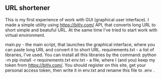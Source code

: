 ## URL shortener
This is my first experience of work with GUI (graphical user interface). I made a simple utility using https://bitly.com/ API, that converts long URL to short simple and beatuful URL. 
At the same time I've tried to start work with virtual environment.

main.py - the main script, that launches the graphical interface, where you can paste long URL and convert it to short URL.
requirements.txt - a list of libraries, I've used. You can install all this libraries by the command: python -m pip install -r requirements.txt
env.txt - a file, where I (and you) keep my token from https://bitly.com/. You should register on this site, get your personal access token, then write it in env.txt and rename this file to .env .
